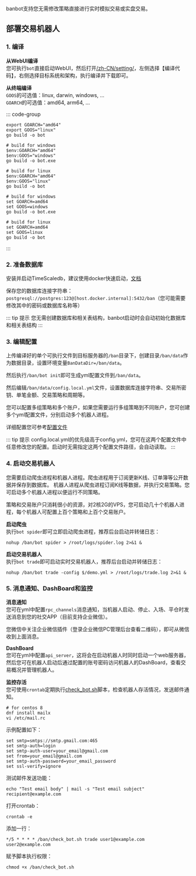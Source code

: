 banbot支持您无需修改策略直接进行实时模拟交易或实盘交易。

## 部署交易机器人
### 1. 编译
**从WebUI编译**  
您可执行`bot`直接启动WebUI，然后打开[/zh-CN/setting/](http://127.0.0.1:8000/zh-CN/setting/)，左侧选择【编译代码】，右侧选择目标系统和架构，执行编译并下载即可。

**从终端编译**  
`GOOS`的可选值：linux, darwin, windows, ...  
`GOARCH`的可选值：amd64, arm64, ...

::: code-group
```shell [Linux/MacOS]
export GOARCH="amd64"
export GOOS="linux"
go build -o bot
```

```shell [Windows Power Shell]
# build for windows
$env:GOARCH="amd64"
$env:GOOS="windows"
go build -o bot.exe

# build for linux
$env:GOARCH="amd64"
$env:GOOS="linux"
go build -o bot
```

```shell [Windows CMD]
# build for windows
set GOARCH=amd64
set GOOS=windows
go build -o bot.exe

# build for linux
set GOARCH=amd64
set GOOS=linux
go build -o bot
```
:::

### 2. 准备数据库
安装并启动TimeScaledb，建议使用docker快速启动，[文档](https://docs.timescale.com/self-hosted/latest/install/)

保存您的数据库连接字符串：`postgresql://postgres:123@[host.docker.internal]:5432/ban`（您可能需要修改其中的密码或数据库名称等）

::: tip 提示
您无需创建数据库和相关表结构，banbot启动时会自动初始化数据库和相关表结构
:::

### 3. 编辑配置
上传编译好的单个可执行文件到目标服务器的`/ban`目录下，创建目录`/ban/data`作为数据目录，设置环境变量`BanDataDir=/ban/data`。

然后执行`/ban/bot init`即可生成yml配置文件到`/ban/data`。

然后编辑`/ban/data/config.local.yml`文件，设置数据库连接字符串、交易所密钥、单笔金额、交易策略和周期等。

您可以配置多组策略和多个账户，如果您需要运行多组策略到不同账户，您可创建多个yml配置文件，分别启动多个机器人进程。

详细配置您可参考[配置文件](./configuration.md)

::: tip 提示
config.local.yml的优先级高于config.yml，您可在这两个配置文件中任意修改您的配置。启动时无需指定这两个配置文件路径，会自动读取。
:::

### 4. 启动交易机器人
您需要启动爬虫进程和机器人进程。爬虫进程用于订阅更新K线、订单簿等公开数据并保存到数据库。
机器人进程从爬虫进程订阅K线等数据，并执行交易策略。您可启动多个机器人进程以便运行不同策略。

策略和交易账户只消耗很小的资源，对2核2G的VPS，您可启动几十个机器人进程，每个机器人可配置上百个策略和上百个交易账户。

**启动爬虫**  
执行`bot spider`即可立即启动爬虫进程，推荐后台启动并转储日志：
```shell
nohup /ban/bot spider > /root/logs/spider.log 2>&1 &
```
**启动交易机器人**  
执行`bot trade`即可启动实时交易机器人，推荐后台启动并转储日志：
```shell
nohup /ban/bot trade -config $/demo.yml > /root/logs/trade.log 2>&1 &
```

### 5. 消息通知、DashBoard和监控
**消息通知**  
您可在yml中配置`rpc_channels`消息通知，当机器人启动、停止、入场、平仓时发送消息到您的社交APP（目前支持企业微信）。

您微信中关注企业微信插件（登录企业微信PC管理后台查看二维码），即可从微信收到上面消息。

**DashBoard**  
您可在yml中配置`api_server`，这将会在启动机器人时同时启动一个web服务器，然后您可在机器人启动后通过配置的账号密码访问机器人的DashBoard，查看交易概况并管理机器人。

**监控存活**  
您可使用`crontab`定期执行[check_bot.sh](https://github.com/banbox/banbot/blob/main/doc/check_bot.sh)脚本，检查机器人存活情况，发送邮件通知。
```shell
# for centos 8
dnf install mailx
vi /etc/mail.rc
```
示例配置如下：
```text
set smtp=smtps://smtp.gmail.com:465
set smtp-auth=login
set smtp-auth-user=your_email@gmail.com
set from=your_email@gmail.com
set smtp-auth-password=your_email_password
set ssl-verify=ignore
```
测试邮件发送功能：
```shell
echo "Test email body" | mail -s "Test email subject" recipient@example.com
```
打开crontab：
```shell
crontab -e
```
添加一行：
```text
*/5 * * * * /ban/check_bot.sh trade user1@example.com user2@example.com
```
赋予脚本执行权限：
```shell
chmod +x /ban/check_bot.sh
```
